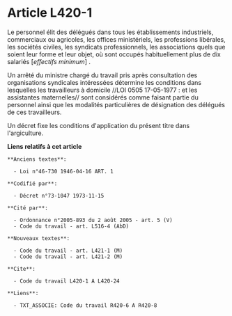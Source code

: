 # Article L420-1

Le personnel élit des délégués dans tous les établissements industriels, commerciaux ou agricoles, les offices ministériels,
les professions libérales, les sociétés civiles, les syndicats professionnels, les associations quels que soient leur forme
et leur objet, où sont occupés habituellement plus de dix salariés [*effectifs minimum*] .

Un arrêté du ministre chargé du travail pris après consultation des organisations syndicales intéressées détermine les
conditions dans lesquelles les travailleurs à domicile //LOI  0505 17-05-1977 : et les assistantes maternelles// sont
considérés comme faisant partie du personnel ainsi que les modalités particulières de désignation des délégués de ces
travailleurs.

Un décret fixe les conditions d'application du présent titre dans l'argiculture.

**Liens relatifs à cet article**

	**Anciens textes**:

	  - Loi n°46-730 1946-04-16 ART. 1

	**Codifié par**:

	  - Décret n°73-1047 1973-11-15

	**Cité par**:

	  - Ordonnance n°2005-893 du 2 août 2005 - art. 5 (V)
	  - Code du travail - art. L516-4 (AbD)

	**Nouveaux textes**:

	  - Code du travail - art. L421-1 (M)
	  - Code du travail - art. L421-2 (M)

	**Cite**:

	  - Code du travail L420-1 A L420-24

	**Liens**:

	  - TXT_ASSOCIE: Code du travail R420-6 A R420-8
